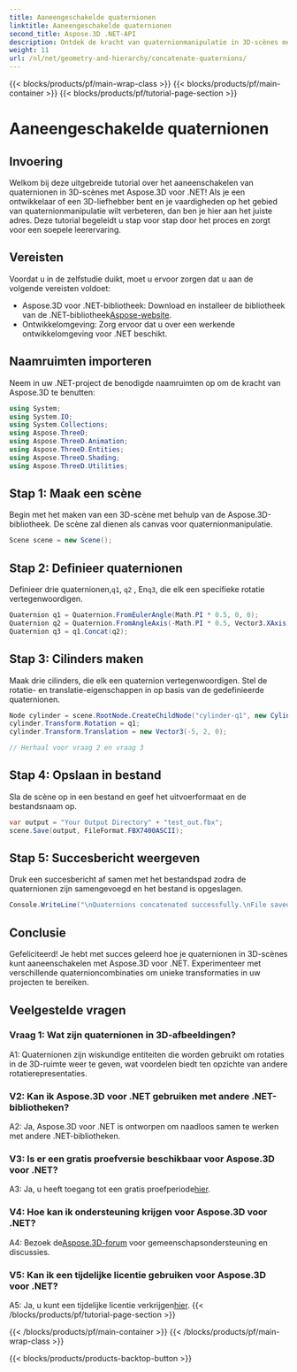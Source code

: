 ```yaml
---
title: Aaneengeschakelde quaternionen
linktitle: Aaneengeschakelde quaternionen
second_title: Aspose.3D .NET-API
description: Ontdek de kracht van quaternionmanipulatie in 3D-scènes met Aspose.3D voor .NET. Leer stap voor stap quaternionen aan elkaar te koppelen voor meeslepende transformaties.
weight: 11
url: /nl/net/geometry-and-hierarchy/concatenate-quaternions/
---
```


{{< blocks/products/pf/main-wrap-class >}}
{{< blocks/products/pf/main-container >}}
{{< blocks/products/pf/tutorial-page-section >}}

# Aaneengeschakelde quaternionen

## Invoering

Welkom bij deze uitgebreide tutorial over het aaneenschakelen van quaternionen in 3D-scènes met Aspose.3D voor .NET! Als je een ontwikkelaar of een 3D-liefhebber bent en je vaardigheden op het gebied van quaternionmanipulatie wilt verbeteren, dan ben je hier aan het juiste adres. Deze tutorial begeleidt u stap voor stap door het proces en zorgt voor een soepele leerervaring.

## Vereisten

Voordat u in de zelfstudie duikt, moet u ervoor zorgen dat u aan de volgende vereisten voldoet:

-  Aspose.3D voor .NET-bibliotheek: Download en installeer de bibliotheek van de .NET-bibliotheek[Aspose-website](https://releases.aspose.com/3d/net/).
- Ontwikkelomgeving: Zorg ervoor dat u over een werkende ontwikkelomgeving voor .NET beschikt.

## Naamruimten importeren

Neem in uw .NET-project de benodigde naamruimten op om de kracht van Aspose.3D te benutten:

```csharp
using System;
using System.IO;
using System.Collections;
using Aspose.ThreeD;
using Aspose.ThreeD.Animation;
using Aspose.ThreeD.Entities;
using Aspose.ThreeD.Shading;
using Aspose.ThreeD.Utilities;
```

## Stap 1: Maak een scène

Begin met het maken van een 3D-scène met behulp van de Aspose.3D-bibliotheek. De scène zal dienen als canvas voor quaternionmanipulatie.

```csharp
Scene scene = new Scene();
```

## Stap 2: Definieer quaternionen

 Definieer drie quaternionen,`q1`, `q2` , En`q3`, die elk een specifieke rotatie vertegenwoordigen.

```csharp
Quaternion q1 = Quaternion.FromEulerAngle(Math.PI * 0.5, 0, 0);
Quaternion q2 = Quaternion.FromAngleAxis(-Math.PI * 0.5, Vector3.XAxis);
Quaternion q3 = q1.Concat(q2);
```

## Stap 3: Cilinders maken

Maak drie cilinders, die elk een quaternion vertegenwoordigen. Stel de rotatie- en translatie-eigenschappen in op basis van de gedefinieerde quaternionen.

```csharp
Node cylinder = scene.RootNode.CreateChildNode("cylinder-q1", new Cylinder(0.1, 1, 2));
cylinder.Transform.Rotation = q1;
cylinder.Transform.Translation = new Vector3(-5, 2, 0);

// Herhaal voor vraag 2 en vraag 3
```

## Stap 4: Opslaan in bestand

Sla de scène op in een bestand en geef het uitvoerformaat en de bestandsnaam op.

```csharp
var output = "Your Output Directory" + "test_out.fbx";
scene.Save(output, FileFormat.FBX7400ASCII);
```

## Stap 5: Succesbericht weergeven

Druk een succesbericht af samen met het bestandspad zodra de quaternionen zijn samengevoegd en het bestand is opgeslagen.

```csharp
Console.WriteLine("\nQuaternions concatenated successfully.\nFile saved at " + output);
```

## Conclusie

Gefeliciteerd! Je hebt met succes geleerd hoe je quaternionen in 3D-scènes kunt aaneenschakelen met Aspose.3D voor .NET. Experimenteer met verschillende quaternioncombinaties om unieke transformaties in uw projecten te bereiken.

## Veelgestelde vragen

### Vraag 1: Wat zijn quaternionen in 3D-afbeeldingen?

A1: Quaternionen zijn wiskundige entiteiten die worden gebruikt om rotaties in de 3D-ruimte weer te geven, wat voordelen biedt ten opzichte van andere rotatierepresentaties.

### V2: Kan ik Aspose.3D voor .NET gebruiken met andere .NET-bibliotheken?

A2: Ja, Aspose.3D voor .NET is ontworpen om naadloos samen te werken met andere .NET-bibliotheken.

### V3: Is er een gratis proefversie beschikbaar voor Aspose.3D voor .NET?

A3: Ja, u heeft toegang tot een gratis proefperiode[hier](https://releases.aspose.com/).

### V4: Hoe kan ik ondersteuning krijgen voor Aspose.3D voor .NET?

 A4: Bezoek de[Aspose.3D-forum](https://forum.aspose.com/c/3d/18) voor gemeenschapsondersteuning en discussies.

### V5: Kan ik een tijdelijke licentie gebruiken voor Aspose.3D voor .NET?

 A5: Ja, u kunt een tijdelijke licentie verkrijgen[hier](https://purchase.aspose.com/temporary-license/).
{{< /blocks/products/pf/tutorial-page-section >}}

{{< /blocks/products/pf/main-container >}}
{{< /blocks/products/pf/main-wrap-class >}}

{{< blocks/products/products-backtop-button >}}

